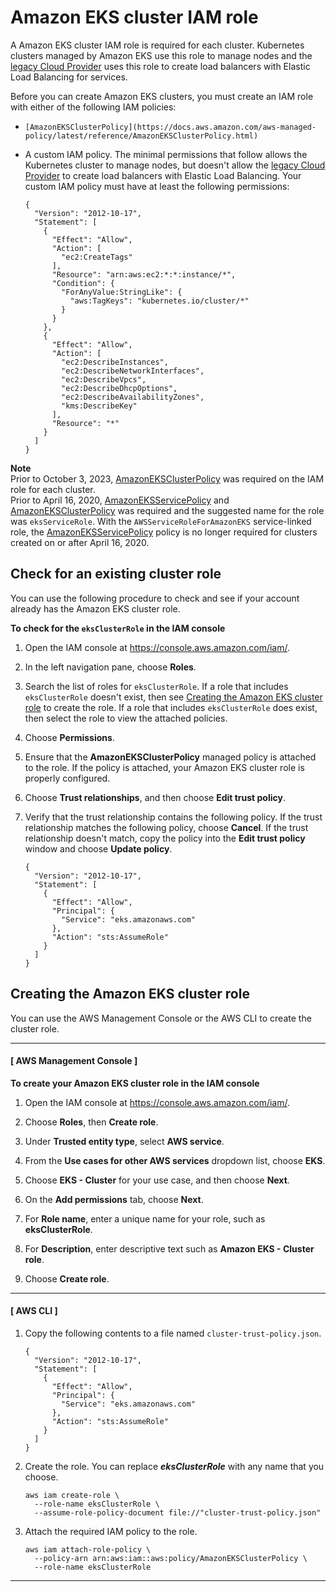 # Amazon EKS cluster IAM role<a name="cluster-iam-role"></a>

A Amazon EKS cluster IAM role is required for each cluster\. Kubernetes clusters managed by Amazon EKS use this role to manage nodes and the [legacy Cloud Provider](https://kubernetes-sigs.github.io/aws-load-balancer-controller/v2.7/guide/service/annotations/#legacy-cloud-provider) uses this role to create load balancers with Elastic Load Balancing for services\.

Before you can create Amazon EKS clusters, you must create an IAM role with either of the following IAM policies:
+ `[AmazonEKSClusterPolicy](https://docs.aws.amazon.com/aws-managed-policy/latest/reference/AmazonEKSClusterPolicy.html)`
+ A custom IAM policy\. The minimal permissions that follow allows the Kubernetes cluster to manage nodes, but doesn't allow the [legacy Cloud Provider](https://kubernetes-sigs.github.io/aws-load-balancer-controller/v2.7/guide/service/annotations/#legacy-cloud-provider) to create load balancers with Elastic Load Balancing\. Your custom IAM policy must have at least the following permissions:

  ```
  {
    "Version": "2012-10-17",
    "Statement": [
      {
        "Effect": "Allow",
        "Action": [
          "ec2:CreateTags"
        ],
        "Resource": "arn:aws:ec2:*:*:instance/*",
        "Condition": {
          "ForAnyValue:StringLike": {
            "aws:TagKeys": "kubernetes.io/cluster/*"
          }
        }
      },
      {
        "Effect": "Allow",
        "Action": [
          "ec2:DescribeInstances",
          "ec2:DescribeNetworkInterfaces",
          "ec2:DescribeVpcs",
          "ec2:DescribeDhcpOptions",
          "ec2:DescribeAvailabilityZones",
          "kms:DescribeKey"
        ],
        "Resource": "*"
      }
    ]
  }
  ```

**Note**  
Prior to October 3, 2023, [AmazonEKSClusterPolicy](https://docs.aws.amazon.com/aws-managed-policy/latest/reference/AmazonEKSClusterPolicy.html) was required on the IAM role for each cluster\.  
Prior to April 16, 2020, [AmazonEKSServicePolicy](https://docs.aws.amazon.com/aws-managed-policy/latest/reference/AmazonEKSServicePolicy.html) and [AmazonEKSClusterPolicy](https://docs.aws.amazon.com/aws-managed-policy/latest/reference/AmazonEKSClusterPolicy.html) was required and the suggested name for the role was `eksServiceRole`\. With the `AWSServiceRoleForAmazonEKS` service\-linked role, the [AmazonEKSServicePolicy](https://docs.aws.amazon.com/aws-managed-policy/latest/reference/AmazonEKSServicePolicy.html) policy is no longer required for clusters created on or after April 16, 2020\.

## Check for an existing cluster role<a name="check-service-role"></a>

You can use the following procedure to check and see if your account already has the Amazon EKS cluster role\.

**To check for the `eksClusterRole` in the IAM console**

1. Open the IAM console at [https://console\.aws\.amazon\.com/iam/](https://console.aws.amazon.com/iam/)\.

1. In the left navigation pane, choose **Roles**\. 

1. Search the list of roles for `eksClusterRole`\. If a role that includes `eksClusterRole` doesn't exist, then see [Creating the Amazon EKS cluster role](#create-service-role) to create the role\. If a role that includes `eksClusterRole` does exist, then select the role to view the attached policies\.

1. Choose **Permissions**\.

1. Ensure that the **AmazonEKSClusterPolicy** managed policy is attached to the role\. If the policy is attached, your Amazon EKS cluster role is properly configured\.

1. Choose **Trust relationships**, and then choose **Edit trust policy**\.

1. Verify that the trust relationship contains the following policy\. If the trust relationship matches the following policy, choose **Cancel**\. If the trust relationship doesn't match, copy the policy into the **Edit trust policy** window and choose **Update policy**\. 

   ```
   {
     "Version": "2012-10-17",
     "Statement": [
       {
         "Effect": "Allow",
         "Principal": {
           "Service": "eks.amazonaws.com"
         },
         "Action": "sts:AssumeRole"
       }
     ]
   }
   ```

## Creating the Amazon EKS cluster role<a name="create-service-role"></a>

You can use the AWS Management Console or the AWS CLI to create the cluster role\.

------
#### [ AWS Management Console ]<a name="create-cluster-role-console"></a>

**To create your Amazon EKS cluster role in the IAM console**

1. Open the IAM console at [https://console\.aws\.amazon\.com/iam/](https://console.aws.amazon.com/iam/)\.

1. Choose **Roles**, then **Create role**\.

1. Under **Trusted entity type**, select **AWS service**\.

1. From the **Use cases for other AWS services** dropdown list, choose **EKS**\.

1. Choose **EKS \- Cluster** for your use case, and then choose **Next**\.

1. On the **Add permissions** tab, choose **Next**\.

1. For **Role name**, enter a unique name for your role, such as **eksClusterRole**\.

1. For **Description**, enter descriptive text such as **Amazon EKS \- Cluster role**\.

1. Choose **Create role**\.

------
#### [ AWS CLI ]

1. Copy the following contents to a file named `cluster-trust-policy.json`\. 

   ```
   {
     "Version": "2012-10-17",
     "Statement": [
       {
         "Effect": "Allow",
         "Principal": {
           "Service": "eks.amazonaws.com"
         },
         "Action": "sts:AssumeRole"
       }
     ]
   }
   ```

1. Create the role\. You can replace ***eksClusterRole*** with any name that you choose\.

   ```
   aws iam create-role \
     --role-name eksClusterRole \
     --assume-role-policy-document file://"cluster-trust-policy.json"
   ```

1. Attach the required IAM policy to the role\.

   ```
   aws iam attach-role-policy \
     --policy-arn arn:aws:iam::aws:policy/AmazonEKSClusterPolicy \
     --role-name eksClusterRole
   ```

------